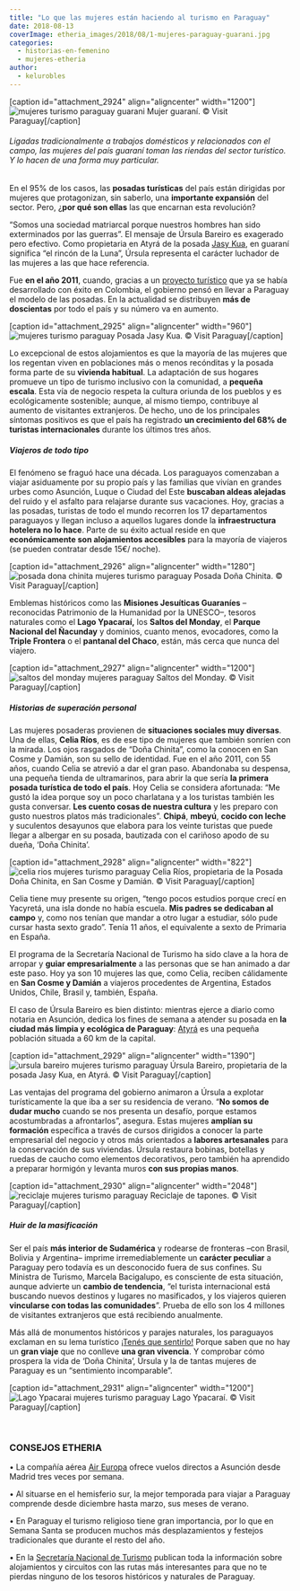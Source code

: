 ```yaml
---
title: "Lo que las mujeres están haciendo al turismo en Paraguay"
date: 2018-08-13
coverImage: etheria_images/2018/08/1-mujeres-paraguay-guarani.jpg
categories: 
  - historias-en-femenino
  - mujeres-etheria
author: 
  - kelurobles
---
```


\[caption id="attachment\_2924" align="aligncenter" width="1200"\]![mujeres turismo paraguay guarani](etheria_images/2018/08/1-mujeres-paraguay-guarani.jpg "Mujer guaraní.") Mujer guaraní. © Visit Paraguay\[/caption\]

###### Ligadas tradicionalmente a trabajos domésticos y relacionados con el campo, las mujeres del país guaraní toman las riendas del sector turístico. Y lo hacen de una forma muy particular.

En el 95% de los casos, las **posadas turísticas** del país están dirigidas por mujeres que protagonizan, sin saberlo, una **importante expansión** del sector. Pero, ¿**por qué son ellas** las que encarnan esta revolución?

“Somos una sociedad matriarcal porque nuestros hombres han sido exterminados por las guerras”. El mensaje de Úrsula Bareiro es exagerado pero efectivo. Como propietaria en Atyrá de la posada [Jasy Kua](https://www.facebook.com/JasyKua/), en guaraní significa “el rincón de la Luna”, Úrsula representa el carácter luchador de las mujeres a las que hace referencia.

Fue **en el año 2011**, cuando, gracias a un [proyecto turístico](https://www.senatur.gov.py/index.php/programa-campa%C3%B1as/posadas-turisticas) que ya se había desarrollado con éxito en Colombia, el gobierno pensó en llevar a Paraguay el modelo de las posadas. En la actualidad se distribuyen **más de doscientas** por todo el país y su número va en aumento.

\[caption id="attachment\_2925" align="aligncenter" width="960"\]![mujeres turismo paraguay](etheria_images/2018/08/2-Posada-Jasy-Kua.jpg "Posada Jasy Kua (Paraguay).") Posada Jasy Kua. © Visit Paraguay\[/caption\]

Lo excepcional de estos alojamientos es que la mayoría de las mujeres que los regentan viven en poblaciones más o menos recónditas y la posada forma parte de su **vivienda habitual**. La adaptación de sus hogares promueve un tipo de turismo inclusivo con la comunidad, a **pequeña escala**. Esta vía de negocio respeta la cultura oriunda de los pueblos y es ecológicamente sostenible; aunque, al mismo tiempo, contribuye al aumento de visitantes extranjeros. De hecho, uno de los principales síntomas positivos es que el país ha registrado **un crecimiento del 68% de turistas internacionales** durante los últimos tres años.

##### Viajeros de todo tipo

El fenómeno se fraguó hace una década. Los paraguayos comenzaban a viajar asiduamente por su propio país y las familias que vivían en grandes urbes como Asunción, Luque o Ciudad del Este **buscaban aldeas alejadas** del ruido y el asfalto para relajarse durante sus vacaciones. Hoy, gracias a las posadas, turistas de todo el mundo recorren los 17 departamentos paraguayos y llegan incluso a aquellos lugares donde la **infraestructura hotelera no lo hace**. Parte de su éxito actual reside en que **económicamente son alojamientos accesibles** para la mayoría de viajeros (se pueden contratar desde 15€/ noche).

\[caption id="attachment\_2926" align="aligncenter" width="1280"\]![posada dona chinita mujeres turismo paraguay](etheria_images/2018/08/3-Posada-Dona-Chinita.jpg "Posada Doña Chinita. Paraguay") Posada Doña Chinita. © Visit Paraguay\[/caption\]

Emblemas históricos como las **Misiones Jesuíticas Guaraníes** –reconocidas Patrimonio de la Humanidad por la UNESCO–, tesoros naturales como el **Lago Ypacaraí,** los **Saltos del Monday**, el **Parque Nacional del Ñacunday** y dominios, cuanto menos, evocadores, como la **Triple Frontera** o el **pantanal del Chaco**, están, más cerca que nunca del viajero.

\[caption id="attachment\_2927" align="aligncenter" width="1200"\]![saltos del monday mujeres paraguay](etheria_images/2018/08/4-Saltos-del-Monday.jpg "Saltos del Monday. Paraguay") Saltos del Monday. © Visit Paraguay\[/caption\]

##### Historias de superación personal

Las mujeres posaderas provienen de **situaciones sociales muy diversas**. Una de ellas, **Celia Ríos**, es de ese tipo de mujeres que también sonríen con la mirada. Los ojos rasgados de “Doña Chinita”, como la conocen en San Cosme y Damián, son su sello de identidad. Fue en el año 2011, con 55 años, cuando Celia se atrevió a dar el gran paso. Abandonaba su despensa, una pequeña tienda de ultramarinos, para abrir la que sería **la primera posada turística de todo el país**. Hoy Celia se considera afortunada: “Me gustó la idea porque soy un poco charlatana y a los turistas también les gusta conversar. **Les cuento cosas de nuestra cultura** y les preparo con gusto nuestros platos más tradicionales”. **Chipá**, **mbeyú**, **cocido con leche** y suculentos desayunos que elabora para los veinte turistas que puede llegar a albergar en su posada, bautizada con el cariñoso apodo de su dueña, ‘Doña Chinita’.

\[caption id="attachment\_2928" align="aligncenter" width="822"\]![celia rios mujeres turismo paraguay](etheria_images/2018/08/5-Celia-Rios.jpg "Celia Ríos, propietaria de la Posada “Doña Chinita”, en San Cosme y Damián. Paraguay") Celia Ríos, propietaria de la Posada Doña Chinita, en San Cosme y Damián. © Visit Paraguay\[/caption\]

Celia tiene muy presente su origen, “tengo pocos estudios porque crecí en Yacyretá, una isla donde no había escuela. **Mis padres se dedicaban al campo** y, como nos tenían que mandar a otro lugar a estudiar, sólo pude cursar hasta sexto grado”. Tenía 11 años, el equivalente a sexto de Primaria en España.

El programa de la Secretaría Nacional de Turismo ha sido clave a la hora de arropar y **guiar empresarialmente** a las personas que se han animado a dar este paso. Hoy ya son 10 mujeres las que, como Celia, reciben cálidamente en **San Cosme y Damián** a viajeros procedentes de Argentina, Estados Unidos, Chile, Brasil y, también, España.

El caso de Úrsula Bareiro es bien distinto: mientras ejerce a diario como notaria en Asunción, dedica los fines de semana a atender su posada en **la ciudad más limpia y ecológica de Paraguay**: [Atyrá](https://visitparaguay.travel/v1/alternativa/119-atyra) es una pequeña población situada a 60 km de la capital.

\[caption id="attachment\_2929" align="aligncenter" width="1390"\]![ursula bareiro mujeres turismo paraguay](etheria_images/2018/08/6-Ursula-Bareiro.jpg "Úrsula Bareiro, propietaria de la posada “Jasy Kua”, en Atyrá. Paraguay") Úrsula Bareiro, propietaria de la posada Jasy Kua, en Atyrá. © Visit Paraguay\[/caption\]

Las ventajas del programa del gobierno animaron a Úrsula a explotar turísticamente la que iba a ser su residencia de verano. “**No somos de dudar mucho** cuando se nos presenta un desafío, porque estamos acostumbradas a afrontarlos”, asegura. Estas mujeres **amplían su formación** específica a través de cursos dirigidos a conocer la parte empresarial del negocio y otros más orientados a **labores artesanales** para la conservación de sus viviendas. Úrsula restaura bobinas, botellas y ruedas de caucho como elementos decorativos, pero también ha aprendido a preparar hormigón y levanta muros **con sus propias manos**.

\[caption id="attachment\_2930" align="aligncenter" width="2048"\]![reciclaje mujeres turismo paraguay](etheria_images/2018/08/7-Reciclaje-tapones.jpg "Reciclaje de tapones. Paraguay") Reciclaje de tapones. © Visit Paraguay\[/caption\]

##### Huir de la masificación

Ser el país **más interior de Sudamérica** y rodearse de fronteras –con Brasil, Bolivia y Argentina– imprime irremediablemente un **carácter peculiar** a Paraguay pero todavía es un desconocido fuera de sus confines. Su Ministra de Turismo, Marcela Bacigalupo, es consciente de esta situación, aunque advierte un **cambio de tendencia**, “el turista internacional está buscando nuevos destinos y lugares no masificados, y los viajeros quieren **vincularse con todas las comunidades**”. Prueba de ello son los 4 millones de visitantes extranjeros que está recibiendo anualmente.

Más allá de monumentos históricos y parajes naturales, los paraguayos exclaman en su lema turístico [¡Tenés que sentirlo!](https://visitparaguay.travel) Porque saben que no hay un **gran viaje** que no conlleve **una gran vivencia**. Y comprobar cómo prospera la vida de ‘Doña Chinita’, Úrsula y la de tantas mujeres de Paraguay es un “sentimiento incomparable”.

\[caption id="attachment\_2931" align="aligncenter" width="1200"\]![Lago Ypacarai mujeres turismo paraguay](etheria_images/2018/08/8-Lago-Ypacarai.jpg "Lago Ypacaraí. Paraguay") Lago Ypacaraí. © Visit Paraguay\[/caption\]

 

### CONSEJOS ETHERIA

• La compañía aérea [Air Europa](https://www.aireuropa.com/es/vuelos) ofrece vuelos directos a Asunción desde Madrid tres veces por semana.

• Al situarse en el hemisferio sur, la mejor temporada para viajar a Paraguay comprende desde diciembre hasta marzo, sus meses de verano.

• En Paraguay el turismo religioso tiene gran importancia, por lo que en Semana Santa se producen muchos más desplazamientos y festejos tradicionales que durante el resto del año.

• En la [Secretaría Nacional de Turismo](https://visitparaguay.travel/) publican toda la información sobre alojamientos y circuitos con las rutas más interesantes para que no te pierdas ninguno de los tesoros históricos y naturales de Paraguay.
